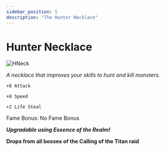 ```yaml
---
sidebar_position: 5
description: "The Hunter Necklace"
---
```


# Hunter Necklace

![HNeck](https://vwiki.valorserver.com/api/item/picture/hunter%20necklace)

<i>A necklace that improves your skills to hunt and kill monsters.</i>

    +8 Attack
    
    +8 Speed
    
    +2 Life Steal
    
Fame Bonus: No Fame Bonus

***Upgradable using Essence of the Realm!***

**Drops from all bosses of the Calling of the Titan raid**
